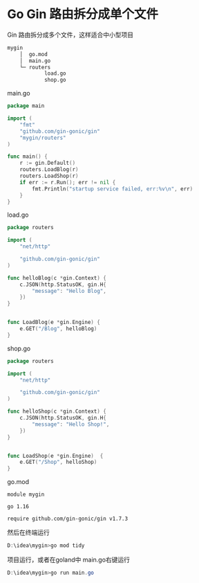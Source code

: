 # Go Gin 路由拆分成单个文件





Gin  路由拆分成多个文件，这样适合中小型项目

```bash
mygin
	│  go.mod
	│  main.go
	└─ routers
        	load.go
        	shop.go
```



main.go

```go
package main

import (
	"fmt"
	"github.com/gin-gonic/gin"
	"mygin/routers"
)

func main() {
	r := gin.Default()
	routers.LoadBlog(r)
	routers.LoadShop(r)
	if err := r.Run(); err != nil {
		fmt.Println("startup service failed, err:%v\n", err)
	}
}

```

load.go

```go
package routers

import (
	"net/http"

	"github.com/gin-gonic/gin"
)

func helloBlog(c *gin.Context) {
	c.JSON(http.StatusOK, gin.H{
		"message": "Hello Blog",
	})
}


func LoadBlog(e *gin.Engine) {
	e.GET("/Blog", helloBlog)
}
```

shop.go

```go
package routers

import (
	"net/http"

	"github.com/gin-gonic/gin"
)

func helloShop(c *gin.Context) {
	c.JSON(http.StatusOK, gin.H{
		"message": "Hello Shop!",
	})
}


func LoadShop(e *gin.Engine)  {
	e.GET("/Shop", helloShop)
}
```

go.mod

```text
module mygin

go 1.16

require github.com/gin-gonic/gin v1.7.3
```



然后在终端运行

```powershell
D:\idea\mygin>go mod tidy
```

项目运行，或者在goland中 main.go右键运行

```powershell
D:\idea\mygin>go run main.go
```

